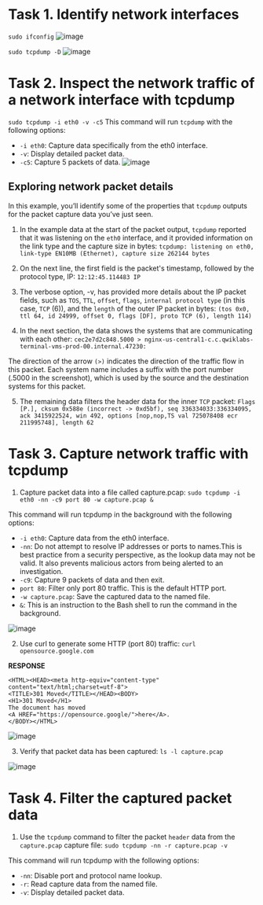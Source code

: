 # Task 1. Identify network interfaces

`sudo ifconfig`
![image](https://github.com/user-attachments/assets/29ab435f-5c1a-432d-a26f-c05c05d88120)

`sudo tcpdump -D`
![image](https://github.com/user-attachments/assets/69e19888-c227-461b-a5c6-ce1965451948)

# Task 2. Inspect the network traffic of a network interface with tcpdump

`sudo tcpdump -i eth0 -v -c5`
This command will run `tcpdump` with the following options:

- `-i eth0`: Capture data specifically from the eth0 interface.
- `-v`: Display detailed packet data.
- `-c5`: Capture 5 packets of data.
![image](https://github.com/user-attachments/assets/a60bb3a6-08cc-44ee-826f-65904792ecae)

## Exploring network packet details
In this example, you’ll identify some of the properties that `tcpdump` outputs for the packet capture data you’ve just seen.

1. In the example data at the start of the packet output, `tcpdump` reported that it was listening on the `eth0` interface, and it provided information on the link type and the capture size in bytes:
`tcpdump: listening on eth0, link-type EN10MB (Ethernet), capture size 262144 bytes`

2. On the next line, the first field is the packet's timestamp, followed by the protocol type, IP:
`12:12:45.114483 IP`

3. The verbose option, -v, has provided more details about the IP packet fields, such as `TOS`, `TTL`, `offset`, `flags`, `internal protocol type` (in this case, `TCP` (6)), and the `length` of the outer IP packet in bytes:
`(tos 0x0, ttl 64, id 24999, offset 0, flags [DF], proto TCP (6), length 114)`

4. In the next section, the data shows the systems that are communicating with each other:
`cec2e7d2c848.5000 > nginx-us-central1-c.c.qwiklabs-terminal-vms-prod-00.internal.47230:`

The direction of the arrow `(>)` indicates the direction of the traffic flow in this packet. Each system name includes a suffix with the port number (.5000 in the screenshot), which is used by the source and the destination systems for this packet.

5. The remaining data filters the header data for the inner `TCP` packet:
`Flags [P.], cksum 0x588e (incorrect -> 0xd5bf), seq 336334033:336334095, ack 3415922524, win 492, options [nop,nop,TS val 725078408 ecr 211995748], length 62`

# Task 3. Capture network traffic with tcpdump

1. Capture packet data into a file called capture.pcap:
`sudo tcpdump -i eth0 -nn -c9 port 80 -w capture.pcap &`

This command will run tcpdump in the background with the following options:

- `-i eth0`: Capture data from the eth0 interface.
- `-nn`: Do not attempt to resolve IP addresses or ports to names.This is best practice from a security perspective, as the lookup data may not be valid. It also prevents malicious actors from being alerted to an investigation.
- `-c9`: Capture 9 packets of data and then exit.
- `port 80`: Filter only port 80 traffic. This is the default HTTP port.
- `-w capture.pcap`: Save the captured data to the named file.
- `&`: This is an instruction to the Bash shell to run the command in the background.

![image](https://github.com/user-attachments/assets/2371a3e9-53bb-4169-82a5-a0c32d52983d)

2. Use curl to generate some HTTP (port 80) traffic:
`curl opensource.google.com`

**RESPONSE**
```
<HTML><HEAD><meta http-equiv="content-type" content="text/html;charset=utf-8">
<TITLE>301 Moved</TITLE></HEAD><BODY>
<H1>301 Moved</H1>
The document has moved
<A HREF="https://opensource.google/">here</A>.
</BODY></HTML>
```
![image](https://github.com/user-attachments/assets/06cd0929-0318-4aac-b80c-d72ece34c456)

3. Verify that packet data has been captured:
`ls -l capture.pcap`

![image](https://github.com/user-attachments/assets/b87f7e67-894d-43ba-b4b0-e324b5044c90)

# Task 4. Filter the captured packet data

1. Use the `tcpdump` command to filter the packet `header` data from the `capture.pcap` capture file:
`sudo tcpdump -nn -r capture.pcap -v`

This command will run tcpdump with the following options:

- `-nn`: Disable port and protocol name lookup.
- `-r`: Read capture data from the named file.
- `-v`: Display detailed packet data.


